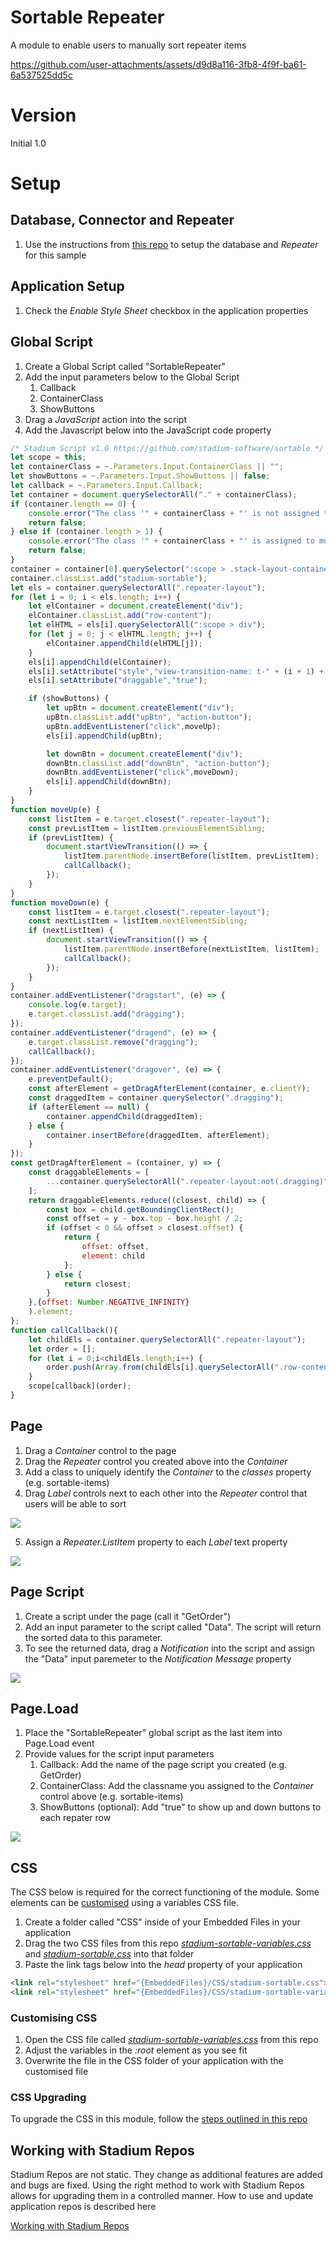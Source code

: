 # Sortable Repeater

A module to enable users to manually sort repeater items

https://github.com/user-attachments/assets/d9d8a116-3fb8-4f9f-ba61-6a537525dd5c

# Version
Initial 1.0

# Setup

## Database, Connector and Repeater
1. Use the instructions from [this repo](https://github.com/stadium-software/samples-repeater) to setup the database and *Repeater* for this sample

## Application Setup
1. Check the *Enable Style Sheet* checkbox in the application properties

## Global Script
1. Create a Global Script called "SortableRepeater"
2. Add the input parameters below to the Global Script
   1. Callback
   2. ContainerClass
   3. ShowButtons
3. Drag a *JavaScript* action into the script
4. Add the Javascript below into the JavaScript code property
```javascript
/* Stadium Script v1.0 https://github.com/stadium-software/sortable */
let scope = this;
let containerClass = ~.Parameters.Input.ContainerClass || "";
let showButtons = ~.Parameters.Input.ShowButtons || false;
let callback = ~.Parameters.Input.Callback;
let container = document.querySelectorAll("." + containerClass);
if (container.length == 0) {
    console.error("The class '" + containerClass + "' is not assigned to any Container control");
    return false;
} else if (container.length > 1) {
    console.error("The class '" + containerClass + "' is assigned to multiple Container controls. Containers using this script must have unique classnames");
    return false;
}
container = container[0].querySelector(":scope > .stack-layout-container");
container.classList.add("stadium-sortable");
let els = container.querySelectorAll(".repeater-layout");
for (let i = 0; i < els.length; i++) {
    let elContainer = document.createElement("div");
    elContainer.classList.add("row-content");
    let elHTML = els[i].querySelectorAll(":scope > div");
    for (let j = 0; j < elHTML.length; j++) {
        elContainer.appendChild(elHTML[j]);
    }
    els[i].appendChild(elContainer);
    els[i].setAttribute("style","view-transition-name: t-" + (i + 1) + ";");
    els[i].setAttribute("draggable","true");

    if (showButtons) {
        let upBtn = document.createElement("div");
        upBtn.classList.add("upBtn", "action-button");
        upBtn.addEventListener("click",moveUp);
        els[i].appendChild(upBtn);

        let downBtn = document.createElement("div");
        downBtn.classList.add("downBtn", "action-button");
        downBtn.addEventListener("click",moveDown);
        els[i].appendChild(downBtn);
    }
}
function moveUp(e) {
    const listItem = e.target.closest(".repeater-layout");
    const prevListItem = listItem.previousElementSibling;
    if (prevListItem) {
        document.startViewTransition(() => {
            listItem.parentNode.insertBefore(listItem, prevListItem);
            callCallback();
        });
    }
}
function moveDown(e) {
    const listItem = e.target.closest(".repeater-layout");
    const nextListItem = listItem.nextElementSibling;
    if (nextListItem) {
        document.startViewTransition(() => {
            listItem.parentNode.insertBefore(nextListItem, listItem);
            callCallback();
        });
    }
}
container.addEventListener("dragstart", (e) => {
    console.log(e.target);
    e.target.classList.add("dragging");
});
container.addEventListener("dragend", (e) => {
    e.target.classList.remove("dragging");
    callCallback();
});
container.addEventListener("dragover", (e) => {
    e.preventDefault();
    const afterElement = getDragAfterElement(container, e.clientY);
    const draggedItem = container.querySelector(".dragging");
    if (afterElement == null) {
        container.appendChild(draggedItem);
    } else {
        container.insertBefore(draggedItem, afterElement);
    }
});
const getDragAfterElement = (container, y) => {
	const draggableElements = [
		...container.querySelectorAll(".repeater-layout:not(.dragging)")
    ];
	return draggableElements.reduce((closest, child) => {
        const box = child.getBoundingClientRect();
        const offset = y - box.top - box.height / 2;
        if (offset < 0 && offset > closest.offset) {
            return {
                offset: offset,
                element: child
            };
        } else {
            return closest;
        }
    },{offset: Number.NEGATIVE_INFINITY}
	).element;
};
function callCallback(){
    let childEls = container.querySelectorAll(".repeater-layout");
    let order = [];
    for (let i = 0;i<childEls.length;i++) {
        order.push(Array.from(childEls[i].querySelectorAll(".row-content .control-container"), ({textContent}) => textContent.trim()).filter(Boolean).join('; '));
    }
    scope[callback](order);
}
```

## Page
1. Drag a *Container* control to the page
2. Drag the *Repeater* control you created above into the *Container*
3. Add a class to uniquely identify the *Container* to the *classes* property (e.g. sortable-items)
4. Drag *Label* controls next to each other into the *Repeater* control that users will be able to sort

![](images/RepeaterLabels.png)

5. Assign a *Repeater.ListItem* property to each *Label* text property

![](images/LabelListItem.png)

## Page Script
1. Create a script under the page (call it "GetOrder")
2. Add an input parameter to the script called "Data". The script will return the sorted data to this parameter.
3. To see the returned data, drag a *Notification* into the script and assign the "Data" input paremeter to the *Notification Message* property

![](images/NotificationMessage.png)

## Page.Load
1. Place the "SortableRepeater" global script as the last item into Page.Load event
2. Provide values for the script input parameters
   1. Callback: Add the name of the page script you created (e.g. GetOrder)
   2. ContainerClass: Add the classname you assigned to the *Container* control above (e.g. sortable-items)
   3. ShowButtons (optional): Add "true" to show up and down buttons to each repater row

![](images/Page.LoadEvent.png)

## CSS
The CSS below is required for the correct functioning of the module. Some elements can be [customised](#customising-css) using a variables CSS file. 

1. Create a folder called "CSS" inside of your Embedded Files in your application
2. Drag the two CSS files from this repo [*stadium-sortable-variables.css*](stadium-sortable-variables.css) and [*stadium-sortable.css*](stadium-sortable.css) into that folder
3. Paste the link tags below into the *head* property of your application
```html
<link rel="stylesheet" href="{EmbeddedFiles}/CSS/stadium-sortable.css">
<link rel="stylesheet" href="{EmbeddedFiles}/CSS/stadium-sortable-variables.css">
``` 

### Customising CSS
1. Open the CSS file called [*stadium-sortable-variables.css*](stadium-sortable-variables.css) from this repo
2. Adjust the variables in the *:root* element as you see fit
3. Overwrite the file in the CSS folder of your application with the customised file

### CSS Upgrading
To upgrade the CSS in this module, follow the [steps outlined in this repo](https://github.com/stadium-software/samples-upgrading)

## Working with Stadium Repos
Stadium Repos are not static. They change as additional features are added and bugs are fixed. Using the right method to work with Stadium Repos allows for upgrading them in a controlled manner. How to use and update application repos is described here 

[Working with Stadium Repos](https://github.com/stadium-software/samples-upgrading)
